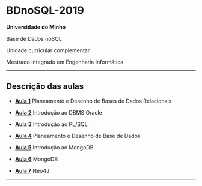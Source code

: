 # BDnoSQL-2019

**Universidade do Minho**

Base de Dados noSQL

Unidade curricular complementar 

Mestrado Integrado em Engenharia Informática

---

## Descrição das aulas

- [**Aula 1**](https://github.com/Dukawp/BDnoSQL-2019/tree/master/aula1) Planeamento e Desenho de Bases de Dados Relacionais

- [**Aula 2**](https://github.com/Dukawp/BDnoSQL-2019/tree/master/aula2) Introdução ao DBMS Oracle

- [**Aula 3**](https://github.com/Dukawp/BDnoSQL-2019/tree/master/aula3) Introdução ao PL/SQL

- [**Aula 4**](https://github.com/Dukawp/BDnoSQL-2019/tree/master/aula4) Planeamento e Desenho de Base de Dados

- [**Aula 5**](https://github.com/Dukawp/BDnoSQL-2019/tree/master/aula5) Introdução ao MongoDB

- [**Aula 6**](https://github.com/Dukawp/BDnoSQL-2019/tree/master/aula6) MongoDB

- [**Aula 7**](https://github.com/Dukawp/BDnoSQL-2019/tree/master/aula7) Neo4J

---

